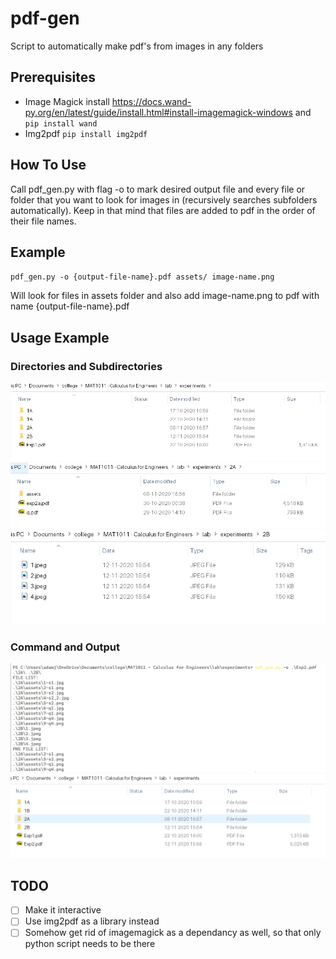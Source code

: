 # pdf-gen
Script to automatically make pdf's from images in any folders

## Prerequisites
* Image Magick
	install
	https://docs.wand-py.org/en/latest/guide/install.html#install-imagemagick-windows
	and
	`pip install wand`
* Img2pdf
	`pip install img2pdf`

## How To Use
Call pdf_gen.py with flag -o to mark desired output file and every file or folder that you want to look for images in (recursively searches subfolders automatically).
Keep in that mind that files are added to pdf in the order of their file names.

## Example
`pdf_gen.py -o {output-file-name}.pdf assets/ image-name.png`

Will look for files in assets folder and also add image-name.png to pdf with name {output-file-name}.pdf

## Usage Example
### Directories and Subdirectories
![name-of-you-image](https://github.com/lemonnuggets/pdf-gen/blob/master/github-assets/1.png?raw=true)
![2](https://github.com/lemonnuggets/pdf-gen/blob/master/github-assets/2.png?raw=true)
![3](https://github.com/lemonnuggets/pdf-gen/blob/master/github-assets/3.png?raw=true)

### Command and Output
![4](https://github.com/lemonnuggets/pdf-gen/blob/master/github-assets/4.png?raw=true)
![5](https://github.com/lemonnuggets/pdf-gen/blob/master/github-assets/5.png?raw=true)

## TODO
- [ ] Make it interactive
- [ ] Use img2pdf as a library instead
- [ ] Somehow get rid of imagemagick as a dependancy as well, so that only python script needs to be there
